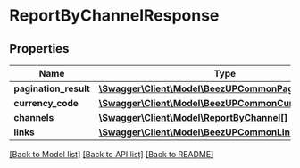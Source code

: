 # ReportByChannelResponse

## Properties
Name | Type | Description | Notes
------------ | ------------- | ------------- | -------------
**pagination_result** | [**\Swagger\Client\Model\BeezUPCommonPaginationResult**](BeezUPCommonPaginationResult.md) |  | [optional] 
**currency_code** | [**\Swagger\Client\Model\BeezUPCommonCurrencyCode**](BeezUPCommonCurrencyCode.md) |  | [optional] 
**channels** | [**\Swagger\Client\Model\ReportByChannel[]**](ReportByChannel.md) |  | [optional] 
**links** | [**\Swagger\Client\Model\BeezUPCommonLink2[]**](BeezUPCommonLink2.md) |  | [optional] 

[[Back to Model list]](../README.md#documentation-for-models) [[Back to API list]](../README.md#documentation-for-api-endpoints) [[Back to README]](../README.md)


